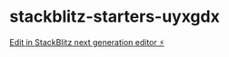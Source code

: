 # stackblitz-starters-uyxgdx

[Edit in StackBlitz next generation editor ⚡️](https://stackblitz.com/~/github.com/Electro-616/stackblitz-starters-uyxgdx)